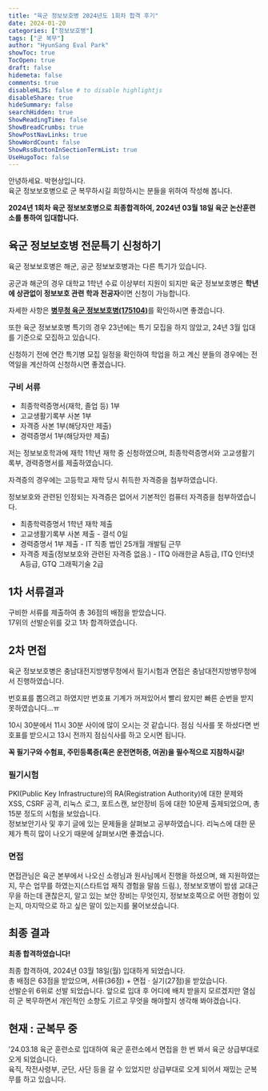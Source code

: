```yaml
---
title: "육군 정보보호병 2024년도 1회차 합격 후기"
date: 2024-01-20
categories: ["정보보호병"]
tags: ["군 복무"]
author: "HyunSang Eval Park"
showToc: true
TocOpen: true
draft: false
hidemeta: false
comments: true
disableHLJS: false # to disable highlightjs
disableShare: true
hideSummary: false
searchHidden: true
ShowReadingTime: false
ShowBreadCrumbs: true
ShowPostNavLinks: true
ShowWordCount: false
ShowRssButtonInSectionTermList: true
UseHugoToc: false
---
```


안녕하세요. 박현상입니다.  
육군 정보보호병으로 군 복무하시길 희망하시는 분들을 위하여 작성해 봅니다.

**2024년 1회차 육군 정보보호병으로 최종합격하여, 2024년 03월 18일 육군 논산훈련소를 통하여 입대합니다.**

## 육군 정보보호병 전문특기 신청하기

육군 정보보호병은 해군, 공군 정보보호병과는 다른 특기가 있습니다.

공군과 해군의 경우 대학교 1학년 수료 이상부터 지원이 되지만 육군 정보보호병은 **학년에 상관없이 정보보호 관련 학과 전공자**이면 신청이 가능합니다.

자세한 사항은 [**병무청 육군 정보보호병(175104)**](https://www.mma.go.kr/contents.do?mc=mma0000516)를 확인하시면 좋겠습니다.

또한 육군 정보보호병 특기의 경우 23년에는 특기 모집을 하지 않았고, 24년 3월 입대를 기준으로 모집하고 있습니다.

신청하기 전에 연간 특기병 모집 일정을 확인하여 학업을 하고 계신 분들의 경우에는 전역일을 계산하여 신청하시면 좋겠습니다.

### 구비 서류

- 최종학력증명서(재학, 졸업 등) 1부
- 고교생활기록부 사본 1부
- 자격증 사본 1부(해당자만 제출)
- 경력증명서 1부(해당자만 제출)

저는 정보보호학과에 재학 1학년 재학 중 신청하였으며, 최종학력증명서와 고교생활기록부, 경력증명서를 제출하였습니다.

자격증의 경우에는 고등학교 재학 당시 취득한 자격증을 첨부하였습니다.

정보보호와 관련된 인정되는 자격증은 없어서 기본적인 컴퓨터 자격증을 첨부하였습니다.

- 최종학력증명서 1학년 재학 제출
- 고교생활기록부 사본 제출 - 결석 0일
- 경력증명서 1부 제출 - IT 직종 법인 25개월 개발팀 근무
- 자격증 제출(정보보호와 관련된 자격증 없음.) - ITQ 아래한글 A등급, ITQ 인터넷 A등급, GTQ 그래픽기술 2급

## 1차 서류결과

구비한 서류를 제출하여 총 36점의 배점을 받았습니다.  
17위의 선발순위를 갖고 1차 합격하였습니다.

## 2차 면접

육군 정보보호병은 충남대전지방병무청에서 필기시험과 면접은 충남대전지방병무청에서 진행하였습니다.

번호표를 뽑으려고 하였지만 번호표 기계가 꺼져있어서 빨리 왔지만 빠른 순번을 받지 못하였습니다…ㅠ

10시 30분에서 11시 30분 사이에 많이 오시는 것 같습니다. 점심 식사를 못 하셨다면 번호표를 받으시고 13시 전까지 점심식사를 하고 오시면 됩니다.

**꼭 필기구와 수험표, 주민등록증(혹은 운전면허증, 여권)을 필수적으로 지참하시길!**

### 필기시험

PKI(Public Key Infrastructure)의 RA(Registration Authority)에 대한 문제와 XSS, CSRF 공격, 리눅스 로그, 포트스캔, 보안장비 등에 대한 10문제 출제되었으며, 총 15분 정도의 시험을 보았습니다.  
정보보안기사 및 후기 글에 있는 문제들을 살펴보고 공부하였습니다. 리눅스에 대한 문제가 특히 많이 나오기 때문에 살펴보시면 좋겠습니다.

### 면접

면접관님은 육군 본부에서 나오신 소령님과 원사님께서 진행을 하셨으며, 왜 지원하였는지, 무슨 업무를 하였는지(스타트업 재직 경험을 말씀 드림.), 정보보호병이 밤샘 교대근무을 하는데 괜찮은지, 알고 있는 보안 장비는 무엇인지, 정보보호쪽으로 어떤 경험이 있는지, 마지막으로 하고 싶은 말이 있는지를 물어보셨습니다.

## 최종 결과

**최종 합격하였습니다!**

최종 합격하여, 2024년 03월 18일(월) 입대하게 되었습니다.  
총 배점은 63점을 받았으며, 서류(36점) + 면접 · 실기(27점)을 받았습니다.  
선발순위 6위로 선발 되었습니다. 앞으로 입대 후 어디에 배치 받을지 모르겠지만 열심히 군 복무하면서 개인적인 소향도 기르고 무엇을 해야할지 생각해 봐야겠습니다.

## 현재 : 군복무 중

'24.03.18 육군 훈련소로 입대하여 육군 훈련소에서 면접을 한 번 봐서 육군 상급부대로 오게 되었습니다.  
육직, 작전사령부, 군단, 사단 등을 갈 수 있었지만 상급부대로 오게 되어서 재밌는 군복무를 하고 있습니다.
